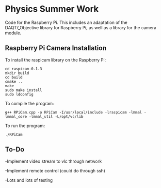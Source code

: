 # Physics Summer Work

Code for the Raspberry Pi. This includes an adaptation of the DAQT7_Objective library for Raspberry Pi, as well as a library for the camera module.

## Raspberry Pi Camera Installation

To install the raspicam library on the Raspberry Pi:

	cd raspicam-0.1.3
	mkdir build
	cd build
	cmake ..
	make
	sudo make install
	sudo ldconfig
	
To compile the program:
	
	g++ RPiCam.cpp -o RPiCam -I/usr/local/include -lraspicam -lmmal -lmmal_core -lmmal_util -L/opt/vc/lib

To run the program:

	./RPiCam

## To-Do

-Implement video stream to vlc through network

-Implement remote control (could do through ssh)

-Lots and lots of testing
